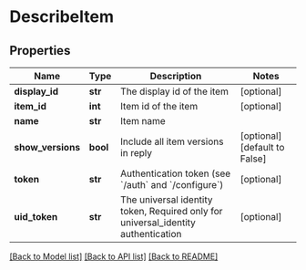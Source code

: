 # DescribeItem

## Properties
Name | Type | Description | Notes
------------ | ------------- | ------------- | -------------
**display_id** | **str** | The display id of the item | [optional] 
**item_id** | **int** | Item id of the item | [optional] 
**name** | **str** | Item name | 
**show_versions** | **bool** | Include all item versions in reply | [optional] [default to False]
**token** | **str** | Authentication token (see &#x60;/auth&#x60; and &#x60;/configure&#x60;) | [optional] 
**uid_token** | **str** | The universal identity token, Required only for universal_identity authentication | [optional] 

[[Back to Model list]](../README.md#documentation-for-models) [[Back to API list]](../README.md#documentation-for-api-endpoints) [[Back to README]](../README.md)


